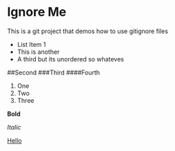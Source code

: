 # Ignore Me

This is a git project that demos how to use gitignore files 

* List Item 1
* This is another
* A third but its unordered so whateves

##Second
###Third
####Fourth

1. One
2. Two
3. Three

**Bold**

*Italic*

[Hello](http://google.com)

